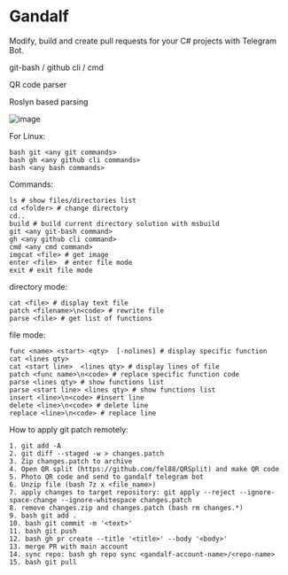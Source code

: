 # Gandalf

Modify, build and create pull requests for your C# projects with Telegram Bot.

git-bash / github cli / cmd

QR code parser

Roslyn based parsing

![image](https://user-images.githubusercontent.com/15663687/222923525-5848ce89-60a9-4404-91b3-5383e259448c.png)

For Linux:
```
bash git <any git commands>
bash gh <any github cli commands>
bash <any bash commands>
```

Commands:
```
ls # show files/directories list
cd <folder> # change directory
cd..
build # build current directory solution with msbuild
git <any git-bash command>
gh <any github cli command>
cmd <any cmd command>
imgcat <file> # get image
enter <file>  # enter file mode
exit # exit file mode
```


directory mode:
```
cat <file> # display text file
patch <filename>\n<code> # rewrite file
parse <file> # get list of functions
```
file mode:
```
func <name> <start> <qty>  [-nolines] # display specific function
cat <lines qty> 
cat <start line>  <lines qty> # display lines of file
patch <func name>\n<code> # replace specific function code
parse <lines qty> # show functions list
parse <start line> <lines qty> # show functions list
insert <line>\n<code> #insert line
delete <line>\n<code> # delete line
replace <line>\n<code> # replace line
```


How to apply git patch remotely:
```
1. git add -A
2. git diff --staged -w > changes.patch
3. Zip changes.patch to archive
4. Open QR split (https://github.com/fel88/QRSplit) and make QR code
5. Photo QR code and send to gandalf telegram bot
6. Unzip file (bash 7z x <file_name>)
7. apply changes to target repository: git apply --reject --ignore-space-change --ignore-whitespace changes.patch
8. remove changes.zip and changes.patch (bash rm changes.*)
9. bash git add .
10. bash git commit -m '<text>'
11. bash git push
12. bash gh pr create --title '<title>' --body '<body>'
13. merge PR with main account
14. sync repo: bash gh repo sync <gandalf-account-name>/<repo-name>
15. bash git pull
```
